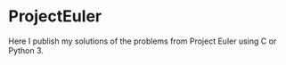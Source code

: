 # ProjectEuler


Here I publish my solutions of the problems from Project Euler using C or Python 3.
